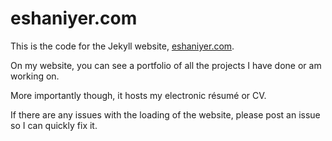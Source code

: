 # eshaniyer.com

This is the code for the Jekyll website, [eshaniyer.com](https://www.eshaniyer.com/).

On my website, you can see a portfolio of all the projects I have done or am working on.

More importantly though, it hosts my electronic résumé or CV. 

If there are any issues with the loading of the website, please post an issue so I can quickly fix it.


